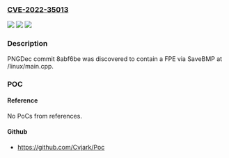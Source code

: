 ### [CVE-2022-35013](https://cve.mitre.org/cgi-bin/cvename.cgi?name=CVE-2022-35013)
![](https://img.shields.io/static/v1?label=Product&message=n%2Fa&color=blue)
![](https://img.shields.io/static/v1?label=Version&message=n%2Fa&color=blue)
![](https://img.shields.io/static/v1?label=Vulnerability&message=n%2Fa&color=brighgreen)

### Description

PNGDec commit 8abf6be was discovered to contain a FPE via SaveBMP at /linux/main.cpp.

### POC

#### Reference
No PoCs from references.

#### Github
- https://github.com/Cvjark/Poc

